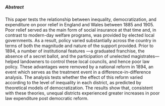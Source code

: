 ---
---

##### Abstract

This paper tests the relationship between inequality, democratization,
and expenditure on poor relief in England and Wales between 1885 and 1905.
Poor relief served as the main form of social insurance at that
time and, in contrast to modern-day welfare programs, was provided by
elected local governments. As a result, policy varied substantially
across the country in terms of both the magnitude and nature of the
support provided. Prior to 1894, a number of institutional features
&mdash;a graduated franchise, the absence of a secret ballot, and
the participation of unelected magistrates&mdash;helped landowners
to control these local councils, and hence poor law policy. These
advantages were removed by a national reform in 1894, an event which
serves as the treatment event in a difference-in-difference analysis.
The analysis tests whether the effect of this reform varied according
to the level of inequality in each district, as predicted by theoretical
models of democratization. The results show that, consistent with these
theories, unequal districts experienced greater increases in poor law
expenditure post democratic reform.
